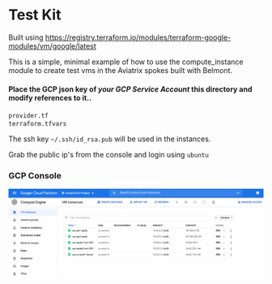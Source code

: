# Test Kit

Built using https://registry.terraform.io/modules/terraform-google-modules/vm/google/latest

This is a simple, minimal example of how to use the compute_instance module to create test vms in the Aviatrix spokes built with Belmont. 

#### Place the GCP json key of _your GCP Service Account_ this directory and modify references to it..

```
provider.tf
terraform.tfvars
```

The ssh key ```~/.ssh/id_rsa.pub``` will be used in the instances.

Grab the public ip's from the console and login using ```ubuntu```

### GCP Console

<img src="img/gcp-test-vms.png">



